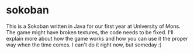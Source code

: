 # sokoban
This is a Sokoban written in Java for our first year at University of Mons.
The game might have broken textures, the code needs to be fixed.
I'll explain more about how the game works and how you can use it the proper way when the time comes.
I can't do it right now, but someday :)
